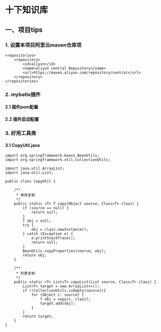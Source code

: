 # 十下知识库
## 一、项目tips
### 1. 设置本项目阿里云maven仓库项

    <repositories>
        <repository>
            <id>aliyun</id>
            <name>aliyun central Repository</name>
            <url>https://maven.aliyun.com/repository/central</url>
        </repository>
    </repositories>
### 2. mybatis插件
#### 2.1 插件pom配置

#### 2.2 插件启动配置

### 3. 好用工具类
#### 3.1 CopyUtil.java
    import org.springframework.beans.BeanUtils;
    import org.springframework.util.CollectionUtils;
    
    import java.util.ArrayList;
    import java.util.List;
    
    public class CopyUtil {

        /**
         * 单体复制
         */
        public static <T> T copy(Object source, Class<T> clazz) {
            if (source == null) {
                return null;
            }
            T obj = null;
            try {
                obj = clazz.newInstance();
            } catch (Exception e) {
                e.printStackTrace();
                return null;
            }
            BeanUtils.copyProperties(source, obj);
            return obj;
        }

        /**
         * 列表复制
         */
        public static <T> List<T> copyList(List source, Class<T> clazz) {
            List<T> target = new ArrayList<>();
            if (!CollectionUtils.isEmpty(source)){
                for (Object c: source) {
                    T obj = copy(c, clazz);
                    target.add(obj);
                }
            }
            return target;
        }
    }

